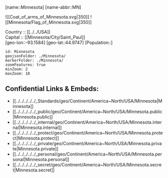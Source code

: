 ﻿---
location: [44.9747,-93.1584] 
type: State
tags:
- geo/State


SpocWebEntityId: 36049
isDeleted: false
confidential: public

---
[name::Minnesota] 
[name-abbr::MN] 

![[Coat_of_arms_of_Minnesota.svg|350]] 
![[Minnesota/Flag_of_Minnesota.svg|350]]  

Country :: [[../../USA]]  
Capital :: [[Minnesota/City/Saint_Paul]]  
[geo-lon::-93.1584] 
[geo-lat::44.9747] 
[Population::] 



```leaflet
id: Minnesota
geojsonFolder: ./Minnesota/
markerFolder: ./Minnesota/
zoomFeatures: true 
minZoom: 2 
maxZoom: 18
```


## Confidential Links & Embeds: 
- [[../../../../../_Standards/geo/Continent/America~North/USA/Minnesota|Minnesota]] 
- [[../../../../../_public/geo/Continent/America~North/USA/Minnesota.public|Minnesota.public]] 
- [[../../../../../_internal/geo/Continent/America~North/USA/Minnesota.internal|Minnesota.internal]] 
- [[../../../../../_protect/geo/Continent/America~North/USA/Minnesota.protect|Minnesota.protect]] 
- [[../../../../../_private/geo/Continent/America~North/USA/Minnesota.private|Minnesota.private]] 
- [[../../../../../_personal/geo/Continent/America~North/USA/Minnesota.personal|Minnesota.personal]] 
- [[../../../../../_secret/geo/Continent/America~North/USA/Minnesota.secret|Minnesota.secret]] 
